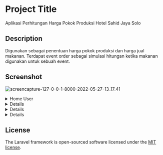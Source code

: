 # Project Title

Aplikasi Perhitungan Harga Pokok Produksi Hotel Sahid Jaya Solo

## Description

Digunakan sebagai penentuan harga pokok produksi dan harga jual makanan. Terdapat event order sebagai simulasi hitungan ketika makanan digunakan untuk sebuah event.

## Screenshot


![screencapture-127-0-0-1-8000-2022-05-27-13_17_41](https://user-images.githubusercontent.com/69185852/170642044-0d7ad5b2-7d16-4001-a45e-ffa9e15b7381.png)

<details>
 <summary>Home User</summary>
![1653633033111](https://user-images.githubusercontent.com/69185852/170643816-34614cd9-0fed-48e8-8ed4-84bab45d894d.png)
</details>
<details>Admin
![1653634359896](https://user-images.githubusercontent.com/69185852/170647064-7e6f457b-d203-4d9b-ba68-9c88744b1713.png)
</details>
<details>HPP Permakanan
![screencapture-127-0-0-1-8000-hpp-detail-2-2022-06-07-21_10_57](https://user-images.githubusercontent.com/69185852/173181396-46255050-bde0-41c6-88f1-fd527fb579af.png)
</details>
<details>Event Order
![screencapture-127-0-0-1-8000-event-detail-9-2022-06-07-22_41_24](https://user-images.githubusercontent.com/69185852/173181328-9e7f8f2f-711b-4522-acda-d9a76432ba99.png)
</details>

## License

The Laravel framework is open-sourced software licensed under the [MIT license](https://opensource.org/licenses/MIT).
